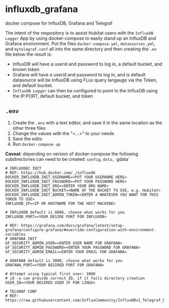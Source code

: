 # influxdb_grafana
docker compose for InfluxDB, Grafana and Telegraf

The intent of the respository is to assist Hubitat users with the `InfluxDB Logger` App by using docker-compose to easily stand up an InfluxDB and Grafana environment.
Put the files `docker-compose.yml`, `datasources.yml`, and `mytelegraf.conf` all into the same directory and then creating the `.en` file below the result is:
- InfluxDB will have a userid and password to log in, a default bucket, and known token
- Grafana will have a userid and password to log in, and is default datasource will be InfluxDB using FLux query langauge via the Token, and default bucket.
- `InfluxDB Logger` can then be configured to point to the InfluxDB using the IP:PORT, default bucket, and token

## `.env` 

1. Create the `.env` with a text editor, and save it in the same location as the other three files
2. Change the values with the "<...>" to  your needs
3. Save the edits
4. Run `docker-compose up`

**Caveat**: depending on version of docker-compose the following subdirectories can need to be created: 
`config`, `data, `gdata`

``` 
# INFLUXDB2 INIT
# REF: https://hub.docker.com/_/influxdb
DOCKER_INFLUXDB_INIT_USERNAME=<PUT YOUR USERNAME HERE>
DOCKER_INFLUXDB_INIT_PASSWORD=<PUT YOUR PASSWORD HERE>
DOCKER_INFLUXDB_INIT_ORG=<ENTER YOUR ORG NAME>
DOCKER_INFLUXDB_INIT_BUCKET=<NAME OF THE BUCKET TO USE, e.g. Hubitat>
DOCKER_INFLUXDB_INIT_ADMIN_TOKEN=<ENTER A WHATEVER YOU WANT FOR THIS TOKEN TO USE>
INFLUXDB_IP=<IP OR HOSTNAME FOR THE HOST MACHINE>

# INFLUXDB default is 8086, choose what works for you
INFLUXDB_PORT=<YOUR DESIRE PORT FOR INFLUXDB>

# REF: https://grafana.com/docs/grafana/latest/setup-grafana/configure-grafana/#override-configuration-with-environment-variables
# GRAFANA INIT
GF_SECURITY_ADMIN_USER=<ENTER USER NAME FOR GRAFANA>
GF_SECURITY_ADMIN_PASSWORD=<ENTER YOUR PASSWORD FOR GRAFANA>
GF_SECURITY_ADMIN_EMAIL=<ENTER YOUR EMAIL FOR GRAFANA>

# GRAFANA default is 3000, choose what works for you
GRAFANA_PORT=<YOUR DESIRED PORT FOR GRAFANA>

# Attempt using typical first user: 1000
# id -u can provide correct ID, if it fails directory creation
USER_ID=<YOUR DESIRED USER IF FOR LINUX>

# TELGRAF CONF
# REF: https://raw.githubusercontent.com/InfluxCommunity/InfluxDBv2_Telegraf_Docker/main/telegraf/mytelegraf.conf
``` 
